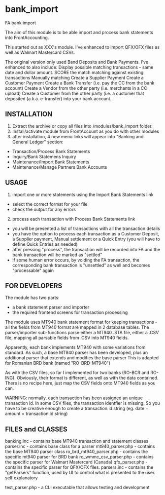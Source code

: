 bank_import
===========

FA bank import

The aim of this module is to be able import and process bank statements into FrontAccounting.

This started out as XXX's module.  I've enhanced to import QFX/OFX files as well as Walmart Mastercard CSVs.

The original version only used Band Deposits and Bank Payments.  I've enhanced to also include:
	Display possible matching transactions - same date and dollar amount.  SCORE the match
	matching against existing transactions
	Manually matching 
	Create a Supplier Payment
	Create a Customer Payment
	Create a Bank Transfer (i.e. pay the CC from the bank account)
	Create a Vendor from the other party (i.e. merchants in a CC upload)
	Create a Customer from the other party (i.e. a customer that deposited (a.k.a. e-transfer) into your bank account.


INSTALLATION
------------
1. Extract the archive or copy all files into /modules/bank_import folder.
2. Install/activate module from FrontAccount as you do with other modules
3. after installation, 4 new menu links will appear into "Banking and General Ledger" section:
- Transaction/Process Bank Statements
- Inquiry/Bank Statemens Inquiry
- Maintenance/Import Bank Statements
- Maintenance/Manage Partners Bank Accounts

USAGE
-----
1. import one or more statements using the Import Bank Statements link
- select the correct format for your file
- check the output for any errors

2. process each transaction with Process Bank Statements link
- you will be presented a list of transactions with all the transaction details
- you have the option to process each transaction as a Customer Deposit, a Supplier payment, Manual settlement  or a Quick Entry (you will have to define Quick Entries as needed)
- after pressing "process", the transaction will be recorded into FA and the bank transaction will be marked as "settled"
- if some human error occurs, by voiding the FA transaction, the corresponding bank transaction is "unsettled" as well and becomes "processable" again


FOR DEVELOPERS
--------------
The module has two parts:
- a bank statement parser and importer
- the required frontend screens for transaction processing

The module uses MT940 bank statement format for keeping transactions - all the fields from MT940 format are mapped in 2 database tables.
The parser/importer sub-functions parse either a MT940 .STA file, either a .CSV file, mapping all parsable fields from .CSV into MT940 fields.

Apparently, each bank implements MT940 with some variations from standard. As such, a base MT940 parser has been developed, plus an additional parser that extends and modifies the base parser
This is adapted for Romanian BRD bank (named "RO-BRD-MT940")

As with the CSV files, so far I implemented for two banks (RO-BCR and RO-ING). Obviously, their format is different, as well as with the data contained.
There is no recipe here, just map the CSV fields onto MT940 fields as you can.

WARNING: normally, each transaction has been assigned an unique transaction id. In some CSV files, the transaction identfier is missing.
So you have to be creative enough to create a transaction id string (eg. date + amount = transaction id string)


FILES and CLASSES
-----------------
banking.inc - contains base MT940 transaction and statement classes
parser.inc - contains base class for a parser
mt940_parser.php - contains the base MT940 parser class
ro_brd_mt940_parser.php - contains the specific mt940 parser for BRD bank
ro_wmmc_csv_parser.php - contains the specific parser for Walmart Mastercard (Canada) 
qfx_parser.php - contains the specific parser for QFX/OFX files.
parsers.inc - contains the "getParsers" function, used by UI to control what is presented to the user. self explanatory


test_parser.php - a CLI executable that allows testing and development
